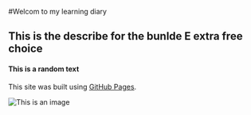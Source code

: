 
#Welcom to my learning diary
## This is the describe for the bunlde E extra free choice
#### This is a random text
This site was built using [GitHub Pages](https://pages.github.com/).

![This is an image](https://myoctocat.com/assets/images/base-octocat.svg)
